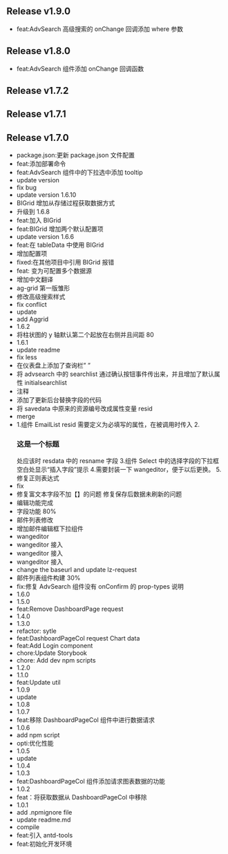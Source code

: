 ## Release v1.9.0
- feat:AdvSearch 高级搜索的 onChange 回调添加 where 参数

## Release v1.8.0
- feat:AdvSearch 组件添加 onChange 回调函数

## Release v1.7.2

## Release v1.7.1

## Release v1.7.0

- package.json:更新 package.json 文件配置
- feat:添加部署命令
- feat:AdvSearch 组件中的下拉选中添加 tooltip
- update version
- fix bug
- update version 1.6.10
- BIGrid 增加从存储过程获取数据方式
- 升级到 1.6.8
- feat:加入 BIGrid
- feat:BIGrid 增加两个默认配置项
- update version 1.6.6
- feat:在 tableData 中使用 BIGrid
- 增加配置项
- fixed:在其他项目中引用 BIGrid 报错
- feat: 变为可配置多个数据源
- 增加中文翻译
- ag-grid 第一版雏形
- 修改高级搜索样式
- fix conflict
- update
- add Aggrid
- 1.6.2
- 将柱状图的 y 轴默认第二个起放在右侧并且间距 80
- 1.6.1
- update readme
- fix less
- 在仪表盘上添加了查询栏” ”
- 将 advsearch 中的 searchlist 通过确认按钮事件传出来，并且增加了默认属性 initialsearchlist
- 注释
- 添加了更新后台替换字段的代码
- 将 savedata 中原来的资源编号改成属性变量 resid
- merge
- 1.组件 EmailList resid 需要定义为必填写的属性，在被调用时传入 2.<h3>这是一个标题</h3>处应该时 resdata 中的 resname 字段 3.组件 Select 中的选择字段的下拉框空白处显示“插入字段”提示 4.需要封装一下 wangeditor，便于以后更换。 5.修复正则表达式
- fix
- 修复富文本字段不加【】的问题 修复保存后数据未刷新的问题
- 编辑功能完成
- 字段功能 80%
- 邮件列表修改
- 增加邮件编辑框下拉组件
- wangeditor
- wangeditor 接入
- wangeditor 接入
- wangeditor 接入
- change the baseurl and update lz-request
- 邮件列表组件构建 30%
- fix:修复 AdvSearch 组件没有 onConfirm 的 prop-types 说明
- 1.6.0
- 1.5.0
- feat:Remove DashboardPage request
- 1.4.0
- 1.3.0
- refactor: sytle
- feat:DashboardPageCol request Chart data
- feat:Add Login component
- chore:Update Storybook
- chore: Add dev npm scripts
- 1.2.0
- 1.1.0
- feat:Update util
- 1.0.9
- update
- 1.0.8
- 1.0.7
- feat:移除 DashboardPageCol 组件中进行数据请求
- 1.0.6
- add npm script
- opti:优化性能
- 1.0.5
- update
- 1.0.4
- 1.0.3
- feat:DashboardPageCol 组件添加请求图表数据的功能
- 1.0.2
- feat：将获取数据从 DashboardPageCol 中移除
- 1.0.1
- add .npmignore file
- update readme.md
- compile
- feat:引入 antd-tools
- feat:初始化开发环境
